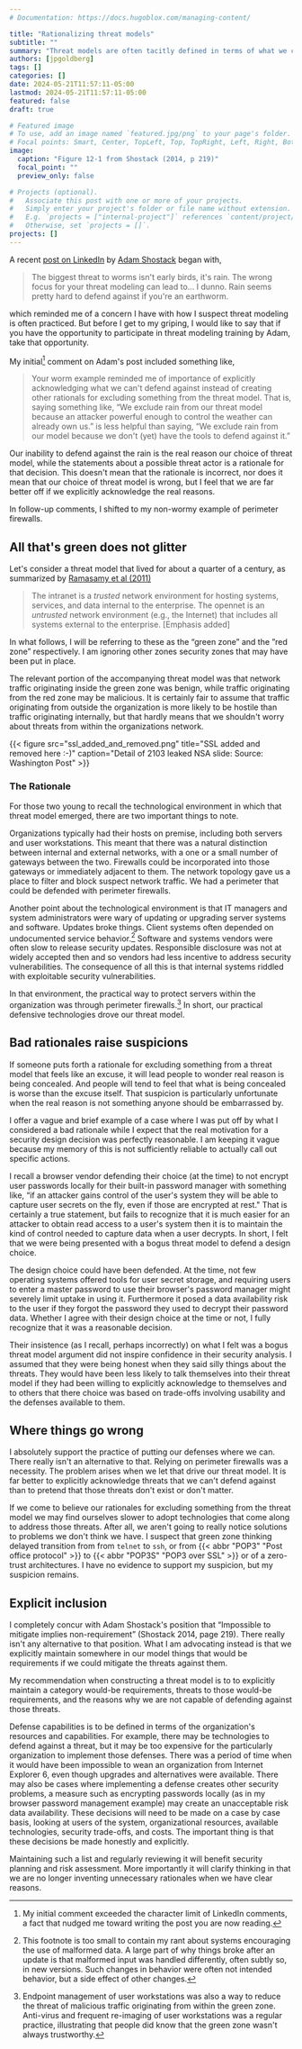 ```yaml
---
# Documentation: https://docs.hugoblox.com/managing-content/

title: "Rationalizing threat models"
subtitle: ""
summary: "Threat models are often tacitly defined in terms of what we can or can't defend against. This practice should be made explicit instead of creating bogus rationales for excluding the threats we can't defend against."
authors: [jpgoldberg]
tags: []
categories: []
date: 2024-05-21T11:57:11-05:00
lastmod: 2024-05-21T11:57:11-05:00
featured: false
draft: true

# Featured image
# To use, add an image named `featured.jpg/png` to your page's folder.
# Focal points: Smart, Center, TopLeft, Top, TopRight, Left, Right, BottomLeft, Bottom, BottomRight.
image:
  caption: "Figure 12-1 from Shostack (2014, p 219)"
  focal_point: ""
  preview_only: false

# Projects (optional).
#   Associate this post with one or more of your projects.
#   Simply enter your project's folder or file name without extension.
#   E.g. `projects = ["internal-project"]` references `content/project/deep-learning/index.md`.
#   Otherwise, set `projects = []`.
projects: []
---
```


A recent [post on LinkedIn](https://www.linkedin.com/posts/shostack_the-biggest-threat-to-worms-isnt-early-birds-activity-7198716827294720000-gFZs?utm_source=share&utm_medium=member_desktop)
by [Adam Shostack](https://shostack.org/about/adam)
began with,

> The biggest threat to worms isn't early birds, it's rain.
> The wrong focus for your threat modeling can lead to... I dunno.
> Rain seems pretty hard to defend against if you're an earthworm.

which reminded me of a concern I have with how I suspect threat modeling is often practiced.
But before I get to my griping, I would like to say that
if you have the opportunity to participate in threat modeling training by Adam,
take that opportunity.

My initial[^0] comment on Adam's post included something like,

> Your worm example reminded me of importance of explicitly acknowledging
> what we can't defend against instead of creating other rationals
> for excluding something from the threat model. That is, saying something like,
> “We exclude rain from our threat model because an attacker powerful enough to control the weather can already own us.”
> is less helpful than saying,
> “We exclude rain from our model because we don't (yet) have the tools to defend against it.”

Our inability to defend against the rain is the real reason our choice of threat model,
while the statements about a possible threat actor is a rationale for that decision.
This doesn't mean that the rationale is incorrect,
nor does it mean that our choice of threat model is wrong,
but I feel that we are far better off if we explicitly acknowledge the real reasons.

[^0]: My initial comment exceeded the character limit of LinkedIn comments,
a fact that nudged me toward writing the post you are now reading.

In follow-up comments, I shifted to my non-wormy example of perimeter firewalls.

## All that's green does not glitter

Let's consider a threat model that lived for about a quarter of a century,
as summarized by
[Ramasamy et al (2011)](https://www.usenix.org/legacy/event/hotice11/tech/full_papers/Ramasamy.pdf "Towards automated identification of security zone classification in enterprise networks")

> The intranet is a _trusted_ network environment for hosting systems, services, and data
> internal to the enterprise.
> The opennet is an _untrusted_ network environment (e.g., the Internet)
> that includes all systems external to the enterprise. [Emphasis added]

In what follows, I will be referring to these as the “green zone” and the ”red zone” respectively.
I am ignoring other zones security zones that may have been put in place.

The relevant portion of the accompanying threat model was that network traffic originating inside the green zone was benign,
while traffic originating from the red zone may be malicious.
It is certainly fair to assume that traffic originating from outside the organization is more likely to be hostile than traffic originating internally,
but that hardly means that we shouldn't worry about threats from within the organizations network.

{{< figure
  src="ssl_added_and_removed.png"
  title="SSL added and removed here :-)"
  caption="Detail of 2103 leaked NSA slide: Source: Washington Post" >}}

### The Rationale

For those two young to recall the technological environment in which that threat model emerged,
there are two important things to note.

Organizations typically had their hosts on premise,
including both servers and user workstations.
This meant that there was a natural distinction between internal and external networks,
with a one or a small number of gateways between the two.
Firewalls could be incorporated into those gateways or immediately adjacent to them.
The network topology gave us a place to filter and block suspect network traffic.
We had a perimeter that could be defended with perimeter firewalls.

Another point about the technological environment is that IT managers and system administrators
were wary of updating or upgrading server systems and software.
Updates broke things.
Client systems often depended on undocumented service behavior.[^822]
Software and systems vendors were often slow to release security updates.
Responsible disclosure was not at widely accepted then and so vendors had less incentive to address security vulnerabilities.
The consequence of all this is that internal systems riddled with exploitable security vulnerabilities.

[^822]: This footnote is too small to contain my rant about systems encouraging the use of malformed data.
A large part of why things broke after an update is that malformed input was handled differently,
often subtly so, in new versions.
Such changes in behavior were often not intended behavior,
but a side effect of other changes.

In that environment, the practical way to protect servers within the organization was through perimeter firewalls.[^14]
In short, our practical defensive technologies drove our threat model.

[^14]: Endpoint management of user workstations was also a way to reduce the threat of malicious traffic originating from within the green zone.
Anti-virus and frequent re-imaging of user workstations was a regular practice,
illustrating that people did know that the green zone wasn't always trustworthy.

## Bad rationales raise suspicions

If someone puts forth a rationale for excluding something from a threat model that feels like an excuse,
it will lead people to wonder real reason is being concealed.
And people will tend to feel that what is being concealed is worse than
the excuse itself.
That suspicion is particularly unfortunate when the real reason is not
something anyone should be embarrassed by.

I offer a vague and brief example of a case where I was put off by what I considered a bad rationale
while I expect that the real motivation for a security design decision was perfectly reasonable.
I am keeping it vague because my memory of this is not sufficiently reliable
to actually call out specific actions.

I recall a browser vendor defending their choice (at the time) to not encrypt
user passwords locally for their built-in password manager with something like,
“if an attacker gains control of the user's system they will be able to
capture user secrets on the fly, even if those are encrypted at rest."
That is certainly a true statement,
but fails to recognize that it is much easier for an attacker to obtain read access
to a user's system then it is to maintain the kind of control needed to capture data
when a user decrypts.
In short, I felt that we were being presented with a bogus threat model to defend a design choice.

The design choice could have been defended.
At the time, not few operating systems offered tools for user secret storage,
and requiring users to enter a master password to use their browser's password manager
might severely limit uptake in using it.
Furthermore it posed a data availability risk to the user if they forgot the password they
used to decrypt their password data.
Whether I agree with their design choice at the time or not,
I fully recognize that it was a reasonable decision.

Their insistence (as I recall, perhaps incorrectly)
on what I felt was a bogus threat model argument
did not inspire confidence in their security analysis.
I assumed that they were being honest when they said silly things
about the threats.
They would have been less likely to talk themselves into their
threat model if they had been willing to
explicitly acknowledge to themselves and to others
that there choice was based on trade-offs involving usability
and the defenses available to them.

## Where things go wrong

I absolutely support the practice of putting our defenses where we can.
There really isn't an alternative to that.
Relying on perimeter firewalls was a necessity.
The problem arises when we let that drive our threat model.
It is far better to explicitly acknowledge threats that we can't defend against
than to pretend that those threats don't exist or don't matter.

If we come to believe our rationales for excluding something from the threat model
we may find ourselves slower to adopt technologies that come along to address those threats.
After all, we aren't going to really notice solutions to problems we don't think we have.
I suspect that green zone thinking delayed transition from from `telnet` to `ssh`,
or from {{< abbr "POP3" "Post office protocol" >}} to
{{< abbr "POP3S" "POP3 over SSL" >}} or of a zero-trust architectures.
I have no evidence to support my suspicion, but my suspicion remains.

## Explicit inclusion

I completely concur with Adam Shostack's position that
“Impossible to mitigate implies non-requirement” (Shostack 2014, page 219).
There really isn't any alternative to that position.
What I am advocating instead is that we explicitly maintain somewhere in our model
things that would be requirements if we could mitigate the threats against them.

My recommendation when constructing a threat model is to
to explicitly maintain a category would-be requirements,
threats to those would-be requirements,
and the reasons why we are not capable of defending against those threats.

Defense capabilities is to be defined in terms of the organization's resources and capabilities.
For example, there may be technologies to defend against a threat,
but it may be too expensive for the particularly organization to implement those defenses.
There was a period of time when it would have been impossible to wean an organization from
Internet Explorer 6, even though upgrades and alternatives were available.
There may also be cases where implementing a defense creates other security problems,
a measure such as encrypting passwords locally (as in my browser password management example)
may create an unacceptable risk data availability.
These decisions will need to be made on a case by case basis,
looking at
users of the system,
organizational resources,
available technologies,
security trade-offs,
and costs.
The important thing is that these decisions be made honestly and explicitly.

Maintaining such a list and regularly reviewing
it will benefit security planning and risk assessment.
More importantly it will clarify thinking
in that we are no longer inventing unnecessary rationales when we have clear reasons.
